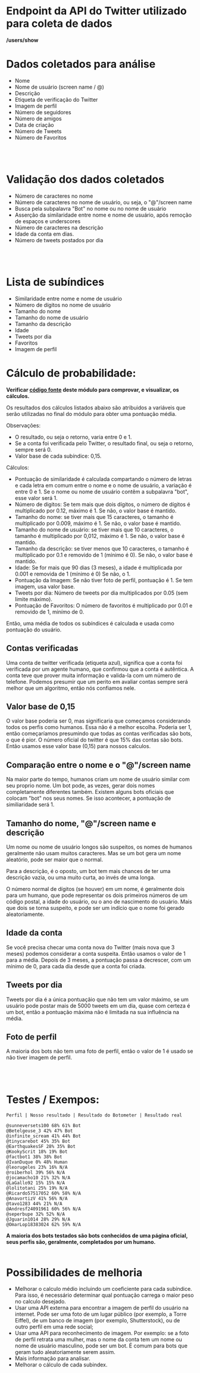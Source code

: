 <!-- **Chave de usuário do perfil:** -->
# Endpoint da API do Twitter utilizado para coleta de dados
**/users/show**

# Dados coletados para análise
* Nome
* Nome de usuário (screen name / @)
* Descrição
* Etiqueta de verificação do Twitter
* Imagem de perfil
* Número de seguidores
* Número de amigos
* Data de criação 
* Número de Tweets
* Número de Favoritos
<br />
<br />

# Validação dos dados coletados
* Número de caracteres no nome
* Número de caracteres no nome de usuário, ou seja, o "@"/screen name
* Busca pela subpalavra "Bot" no nome ou no nome de usuário
* Asserção da similaridade entre nome e nome de usuário, após remoção de espaços e underscores
* Número de caracteres na descrição
* Idade da conta em dias.
* Número de tweets postados por dia
<br />
<br />

# Lista de subíndices

- Similaridade entre nome e nome de usuário
- Número de dígitos no nome de usuário
- Tamanho do nome
- Tamanho do nome de usuário
- Tamanho da descrição
- Idade
- Tweets por dia
- Favoritos
- Imagem de perfil

# Cálculo de probabilidade:
**Verificar [código fonte](https://github.com/AppCivico/pegabot-backend/blob/master/src/index/user.mjs) deste módulo para comprovar, e visualizar, os cálculos.**

Os resultados dos cálculos listados abaixo são atribuidos a variáveis que serão utilizadas no final do módulo para obter uma pontuação média.

Observações:
* O resultado, ou seja o retorno, varia entre 0 e 1.
* Se a conta foi verificada pelo Twitter, o resultado final, ou seja o retorno, sempre será 0.
* Valor base de cada subíndice: 0,15.

Cálculos:
- Pontuação de similaridade é calculada compartando o número de letras e cada letra em comum entre o nome e o nome de usuário,
a variação é entre 0 e 1. Se o nome ou nome de usuário contêm a subpalavra "bot", esse valor será 1.
- Número de digitos: Se tem mais que dois dígitos, o número de dígitos é multiplicado por 0.12, máximo é 1.
Se não, o valor base é mantido.
- Tamanho do nome: se tiver mais que 15 caracteres, o tamanho é multiplicado por 0.009, máximo é 1.
Se não, o valor base é mantido.
- Tamanho do nome de usuário: se tiver mais que 10 caracteres, o tamanho é multiplicado por 0,012, máximo é 1.
Se não, o valor base é mantido.
- Tamanho da descrição: se tiver menos que 10 caracteres, o tamanho é multiplicado por 0.1 e removido de 1 (mínimo é 0).
Se não, o valor base é mantido.
- Idade: Se for mais que 90 dias (3 meses), a idade é multiplicada por 0.001 e removida de 1 (mínimo é 0)
Se não, o 1.
- Pontuação da Imagem: Se não tiver foto de perfil, pontuação é 1. Se tem imagem, usa valor base.
- Tweets por dia: Número de tweets por dia multiplicados por 0.05 (sem limite máximo).
- Pontuação de Favoritos: O número de favoritos é multiplicado por 0.01 e removido de 1, minímo de 0.

Então, uma média de todos os subíndices é calculada e usada como pontuação do usuário.

## Contas verificadas 
Uma conta de twitter verificada (etiqueta azul), significa que a conta foi verificada por um agente humano,
que confirmou que a conta é autêntica. A conta teve que prover muita informação e valida-la com um número de 
telefone. Podemos presumir que um perito em avaliar contas sempre será melhor que um algoritmo, então
nós confiamos nele.

## Valor base de 0,15
O valor base poderia ser 0, mas significaria que começamos considerando todos os perfis como humanos. Essa não é a melhor escolha.
Poderia ser 1, então começaríamos presumindo que todas as contas verificadas são bots, o que é pior.
O número oficial do twitter é que 15% das contas são bots. Então usamos esse valor base (0,15) para nossos calculos.

## Comparação entre o nome e o "@"/screen name
Na maior parte do tempo, humanos criam um nome de usuário similar com seu proprio nome. Um bot pode, as vezes,
gerar dois nomes completamente diferentes também. Existem alguns bots oficiais que colocam "bot" nos seus nomes.
Se isso acontecer, a pontuação de similiaridade será 1. 

## Tamanho do nome, "@"/screen name e descrição
Um nome ou nome de usuário longos são suspeitos, os nomes de humanos geralmente não usam muitos caracteres.
Mas se um bot gera um nome aleatório, pode ser maior que o normal.

Para a descrição, é o oposto, um bot tem mais chances de ter uma descrição vazia, ou uma muito
curta, ao invés de uma longa.

O número normal de dígitos (se houver) em um nome, é geralmente dois para um humano, que pode representar os dois 
primeiros números de um código postal, a idade do usuário, ou o ano de nascimento do usuário. Mais que dois se torna
suspeito, e pode ser um indício que o nome foi gerado aleatoriamente.

## Idade da conta
Se você precisa checar uma conta nova do Twitter (mais nova que 3 meses) podemos considerar a conta suspeita.
Então usamos o valor de 1 para a média. Depois de 3 meses, a pontuação passa a decrescer, com um mínimo de 0,
para cada dia desde que a conta foi criada. 

## Tweets por dia
Tweets por dia é a única pontuaçãio que não tem um valor máximo, se um usuário pode postar mais de 5000 tweets
em um dia, quase com certeza é um bot, então a pontuação máxima não é limitada na sua influência na média. 

## Foto de perfil
A maioria dos bots não tem uma foto de perfil, então o valor de 1 é usado se não tiver imagem de perfil.

<!--  Existem muitos tipos de bots, as vezes eles trabalham sozinho e só tentam seguir muitas pessoas para 
terem muito seguidores em troca e serem mais influentes. As vezes, os bots são automaticamente seguidos
por todos os outros bots em uma mesma rede. Um usuário humano normal geralmente tem um número de seguidores
próximo do número de amigos. Quanto mais a razão estiver longe de 1, mais a conta é considerada bot. -->
<br />
<br />

# Testes / Exempos:

```
Perfil | Nosso resultado | Resultado do Botometer | Resultado real
```
```
@sunneversets100 68% 61% Bot
@Betelgeuse_3 42% 47% Bot
@infinite_scream 41% 44% Bot
@tinycarebot 45% 35% Bot
@EarthquakesSF 28% 35% Bot
@KookyScrit 18% 19% Bot
@factbot1 38% 38% Bot
@IvanDuque 0% 48% Human
@leorugeles 23% 16% N/A
@roiberhol 39% 56% N/A
@jocamacho10 21% 32% N/A
@LaGallo92 15% 15% N/A
@lolitotani 25% 19% N/A
@Ricardo57517052 60% 58% N/A
@AnavortizV 41% 56% N/A
@tavo1283 44% 21% N/A
@Andresf24091961 60% 56% N/A
@seperbupe 32% 52% N/A
@Jguarin1014 28% 29% N/A
@OmarLop18383024 62% 59% N/A
```

**A maioria dos bots testados são bots conhecidos de uma página oficial, seus perfis são, geralmente, completados por um humano.**
<br />
<br />
# Possibilidades de melhoria

- Melhorar o calculo médio incluindo um coeficiente para cada subíndice. Para isso, é necessário
determinar qual pontuação carrega o maior peso no calculo desejado.
- Usar uma API externa para encontrar a imagem de perfil do usuário na internet. Pode ser uma foto de um
lugar público (por exemplo, a Torre Eiffel), de um banco de imagem (por exemplo, Shutterstock), ou de outro
perfil em uma rede social;
- Usar uma API para reconhecimento de imagem. Por exemplo: se a foto de perfil retrata uma mulher, mas o nome da conta 
tem um nome ou nome de usuário masculino, pode ser um bot. É comum para bots que geram tudo aleatoriamente serem assim.
- Mais informação para analisar.
- Melhorar o cálculo de cada subindex.


